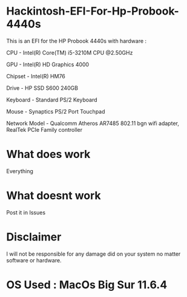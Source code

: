 # Hackintosh-EFI-For-Hp-Probook-4440s
This is an EFI for the HP Probook 4440s with hardware :

CPU - Intel(R) Core(TM) i5-3210M CPU @2.50GHz

GPU - Intel(R) HD Graphics 4000

Chipset - Intel(R) HM76

Drive - HP SSD S600 240GB 

Keyboard - Standard PS/2 Keyboard 

Mouse - Synaptics PS/2 Port Touchpad 

Network Model - Qualcomm Atheros AR7485 802.11 bgn wifi adapter, RealTek PCIe Family controller




# What does work
Everything
# What doesnt work 
Post it in Issues
# Disclaimer
I will not be responsible for any damage did on your system no matter software or hardware.
# OS Used : MacOs Big Sur 11.6.4
